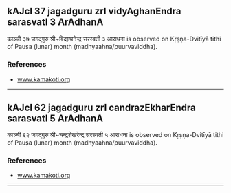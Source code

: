 ## kAJcI 37 jagadguru zrI vidyAghanEndra sarasvatI 3 ArAdhanA

काञ्ची ३७ जगद्गुरु श्री~विद्याघनेन्द्र सरस्वती ३ आराधना is observed on Kṛṣṇa-Dvitīyā tithi of Pauṣa (lunar) month (madhyaahna/puurvaviddha).


### References
* www.kamakoti.org

---
## kAJcI 62 jagadguru zrI candrazEkharEndra sarasvatI 5 ArAdhanA

काञ्ची ६२ जगद्गुरु श्री~चन्द्रशेखरेन्द्र सरस्वती ५ आराधना is observed on Kṛṣṇa-Dvitīyā tithi of Pauṣa (lunar) month (madhyaahna/puurvaviddha).


### References
* www.kamakoti.org

---
